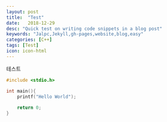 ```yaml
---
layout: post
title:  "Test"
date:   2018-12-29
desc: "Quick test on writing code snippets in a blog post"
keywords: "Jalpc,Jekyll,gh-pages,website,blog,easy"
categories: [C++]
tags: [Test]
icon: icon-html
---
```


테스트

```cpp
#include <stdio.h>

int main(){
	printf("Hello World");
	
	return 0;
}
```